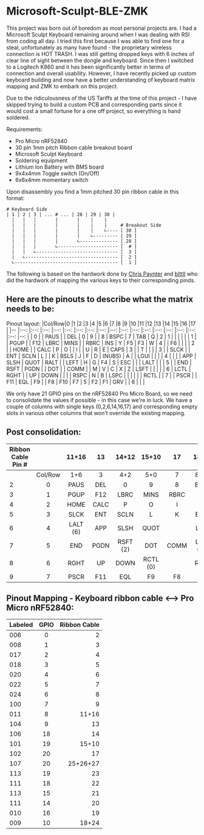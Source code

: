 # Microsoft-Sculpt-BLE-ZMK

This project was born out of boredom as most personal projects are. I had a Microsoft Sculpt Keyboard remaining around when I was dealing with RSI from coding all day. I tried this first because I was able to find one for a steal, unfortunately as many have found - the proprietary wireless connection is HOT TRASH. I was still getting dropped keys with 6 inches of clear line of sight between the dongle and keyboard. Since then I switched to a Logitech K860 and it has been significantly better in terms of connection and overall usability. However, I have recently picked up custom keyboard building and now have a better understanding of keyboard matrix mapping and ZMK to embark on this project.

Due to the ridiculousness of the US Tariffs at the time of this project - I have skipped trying to build a custom PCB and corresponding parts since it would cost a small fortune for a one off project, so everything is hand soldered.

Requirements:
* Pro Micro nRF52840
* 30 pin 1mm pitch Ribbon cable breakout board
* Microsoft Sculpt Keyboard
* Soldering equipment
* Lithium Ion Battery with BMS board
* 9x4x4mm Toggle switch (On/Off)
* 6x6x4mm momentary switch

Upon disassembly you find a 1mm pitched 30 pin ribbon cable in this format:
```
# Keyboard Side
| 1 | 2 | 3 | ... # ... | 28 | 29 | 30 |
  |   |   |       |       |    |    |
  |   |   |       |       |    |    |     # Breakout Side
  |   |   |       |       |    |    ∟---- [ 30 ] 
  |   |   |       |       |    ∟--------- [ 29 ]
  |   |   |       |       ∟-------------- [ 28 ]
  |   |   |       ∟---------------------- [  # ]
  |   |   ∟------------------------------ [  3 ]
  |   ∟---------------------------------- [  2 ]
  ∟-------------------------------------- [  1 ]
```

The following is based on the hardwork done by [Chris Paynter](https://chrispaynter.medium.com/modding-the-microsoft-sculpt-ergonomic-keyboard-to-run-qmk-41d3d1caa7e6) and [blttll](https://github.com/blttll/tmk_keyboard/blob/master/keyboard/sculpt/README.md) who did the hardwork of mapping the various keys to their corresponding pinds.
## Here are the pinouts to describe what the matrix needs to be:
Pinout layout:
|Col/Row|0          |1          |2          |3          |4          |5          |6          |7          |8          |9          |10         |11         |12       |13         |14       |15        |16     |17     |
|--     |:--:       |:--:       |:--:       |:--:       |:--:       |:--:       |:--:       |:--:       |:--:       |:--:       |:--:       |:--:       |:--:     |:--:       |:--:     |:--:      |:--:   |--:    |
|	0     |	          |	PAUS      |	          |	DEL       |	0         |	9         |	          |	8         |	BSPC      |	7         |	TAB       |	Q         |	2       |	1         |	        |	         |	     |    	 |
|	1     |	          |	PGUP      |	          |	F12       |	LBRC      |	MINS      |	          |	RBRC      |	INS       |	Y         |	F5        |	F3        |	W       |	4         |	        |	F6       |       |       |
|	2     |	          |	HOME      |	          |	CALC      |	P         |	O         |	          |	I         |	          |	U         |	R         |	E         |	CAPS    |	3         |	        |	T        |	     |	     |
|	3     |	          |	SLCK      |	          |	ENT       |	SCLN      |	L         |	          |	K         |	BSLS      |	J         |	F         |	D         |	(NUBS)  |	A         |	        |	LGUI     |	     |	     |
|	4     |	          |	          |	          |	APP       |	SLSH      |	QUOT      |	RALT      |	          |	LEFT      |	H         |	G         |	F4        |	S       |	ESC       |	        |	         | LALT  |       |
|	5     |	          |	END       |	RSFT      |	PGDN      |	          |	DOT       |	          |	COMM      |	          |	M         |	V         |	C         |	X       |	Z         |	LSFT    |	         |	     |	     |
|	6     |	LCTL      |	RGHT      |	          |	UP        |	DOWN      |	          |	          |	          |	RSPC      |	N         |	B         |	LSPC      |	        |	          |	        |	         |       | RCTL  |
|	7     |	          |	PSCR      |	          |	F11       |	EQL       |	F9        |	          |	F8        |	F10       |	F7        |	5         |	F2        |	F1      |	GRV       |	        |	6        |	     |	     |

We only have 21 GPIO pins on the nRF52840 Pro Micro Board, so we need to consolidate the values if possible - in this case we're in luck. We have a couple of columns with single keys (0,2,6,14,16,17) and corresponding empty slots in various other columns that won't override the existing mapping.

## Post consolidation:
|Ribbon Cable Pin # |             |11+16				|13				|14+12		|15+10		|17				|18+24				|19				|20				|21				|22				|23			|25+26+27		|
|--							    |:--:					|:--:					|:--:			|:--:			|:--:			|:--:			|:--:					|:--:		  |:--:			|:--:			|:--:			|:--:		|--:				|
|							     	|Col/Row			|1+6					|3				|4+2			|5+0			|7				|8+14					|9				|10				|11				|12				|13			|15+16+17		|
|	2						    	|	0						|	PAUS				|	DEL			|	0				|	9				|	8				|	BSPC				|	7				|	TAB			|	Q				|	2				|	1			|						|
|	3					  	  	|	1						|	PGUP				|	F12			|	LBRC		|	MINS		|	RBRC		|	INS					|	Y				|	F5			|	F3			|	W				|	4			|	F6				|
|	4						    	|	2						|	HOME				|	CALC		|	P				|	O				|	I				|							|	U				|	R				|	E				|	CAPS		|	3			|	T					|
|	5						    	|	3						|	SLCK				|	ENT			|	SCLN		|	L				|	K				|	BSLS				|	J				|	F				|	D				|	(NUBS)	|	A			|	LGUI			|
|	6						    	|	4						|	LALT (6)		|	APP			|	SLSH		|	QUOT		|					|	LEFT				|	H				|	G				|	F4			|	S				|	ESC		|	LALT (16)	|
|	7						    	|	5						|	END					|	PGDN		|	RSFT (2)|	DOT			|	COMM		|	LSFT (14)		|	M				|	V				|	C				|	X				|	Z			|						|
|	8				    			|	6						|	RGHT				|	UP			|	DOWN		|	RCTL (0)|					|	RSPC				|	N				|	B				|	LSPC		|					|				|	RCTL (17)	|
|	9					    		|	7						|	PSCR				|	F11			|	EQL			|	F9			|	F8			|	F10					|	F7			|	5				|	F2			|	F1			|	GRV		|	6					|

## Pinout Mapping - Keyboard ribbon cable <--> Pro Micro nRF52840:
|Labeled|GPIO|Ribbon Cable|
|--     |:--:|--:         |
|006    |0	 |2           |
|008    |1	 |3           |
|017    |2	 |4           |
|018    |3	 |5           |
|020    |4	 |6           |
|022    |5	 |7           |
|024    |6	 |8           |
|100    |7	 |9           |
|011    |8	 |11+16       |
|104    |9	 |13          |
|106    |18  |14          |
|101    |19  |15+10       |
|102    |20  |17          |
|107    |20  |25+26+27    |
|113    |19  |23          |
|111    |18  |22          |
|113    |15  |21          |
|111    |14  |20          |
|010    |16  |19          |
|009    |10  |18+24       |
